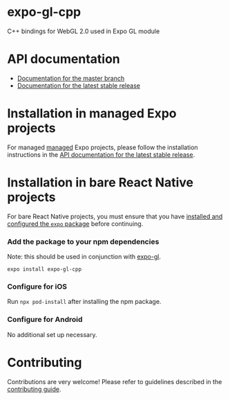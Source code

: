 # expo-gl-cpp

C++ bindings for WebGL 2.0 used in Expo GL module

# API documentation

- [Documentation for the master branch](https://github.com/expo/expo/blob/master/docs/pages/versions/unversioned/sdk/gl-view.md)
- [Documentation for the latest stable release](https://docs.expo.io/versions/latest/sdk/gl-view/)

# Installation in managed Expo projects

For managed [managed](https://docs.expo.io/versions/latest/introduction/managed-vs-bare/) Expo projects, please follow the installation instructions in the [API documentation for the latest stable release](https://docs.expo.io/versions/latest/sdk/gl-view/).

# Installation in bare React Native projects

For bare React Native projects, you must ensure that you have [installed and configured the `expo` package](https://docs.expo.dev/bare/installing-expo-modules/) before continuing.

### Add the package to your npm dependencies

Note: this should be used in conjunction with [expo-gl](https://github.com/expo/expo/tree/master/packages/expo-gl).

```
expo install expo-gl-cpp
```

### Configure for iOS

Run `npx pod-install` after installing the npm package.

### Configure for Android

No additional set up necessary.

# Contributing

Contributions are very welcome! Please refer to guidelines described in the [contributing guide](https://github.com/expo/expo#contributing).
